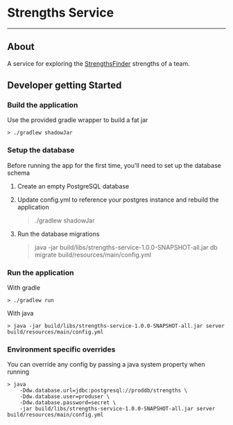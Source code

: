 # Strengths Service
----------------------

## About

A service for exploring the [StrengthsFinder](http://strengths.gallup.com/110440/About-StrengthsFinder-20.aspx) strengths of a team.
    
## Developer getting Started

### Build the application

Use the provided gradle wrapper to build a fat jar

    > ./gradlew shadowJar

### Setup the database

Before running the app for the first time, you'll need to set up the
database schema

1. Create an empty PostgreSQL database
2. Update config.yml to reference your postgres instance and rebuild the application
    
    > ./gradlew shadowJar
    
3. Run the database migrations

    > java -jar build/libs/strengths-service-1.0.0-SNAPSHOT-all.jar db migrate build/resources/main/config.yml

### Run the application

With gradle

    > ./gradlew run
    
With java

    > java -jar build/libs/strengths-service-1.0.0-SNAPSHOT-all.jar server build/resources/main/config.yml
    
### Environment specific overrides

You can override any config by passing a java system property when running

    > java
        -Ddw.database.url=jdbc:postgresql://proddb/strengths \
        -Ddw.database.user=produser \
        -Ddw.database.password=secret \    
        -jar build/libs/strengths-service-1.0.0-SNAPSHOT-all.jar server build/resources/main/config.yml
